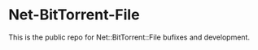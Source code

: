 Net-BitTorrent-File
===================

This is the public repo for Net::BitTorrent::File bufixes and development.

